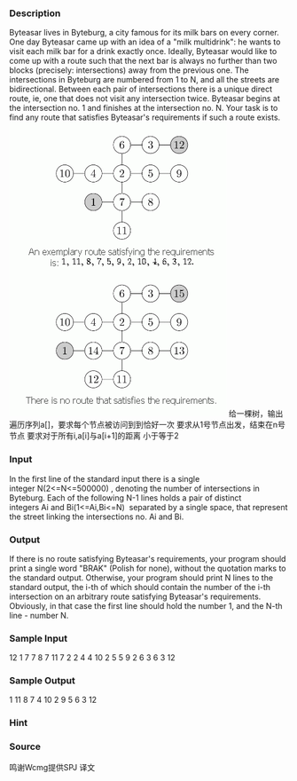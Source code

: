 
### Description
Byteasar lives in Byteburg, a city famous for its milk bars on every corner. One day Byteasar came up with an idea of a "milk multidrink": he wants to visit each milk bar for a drink exactly once. Ideally, Byteasar would like to come up with a route such that the next bar is always no further than two blocks (precisely: intersections) away from the previous one.
The intersections in Byteburg are numbered from 1 to N, and all the streets are bidirectional. Between each pair of intersections there is a unique direct route, ie, one that does not visit any intersection twice. Byteasar begins at the intersection no. 1 and finishes at the intersection no. N.
Your task is to find any route that satisfies Byteasar's requirements if such a route exists.
 ![](/JudgeOnline/upload/201401/ff(2).jpg)
给一棵树，输出遍历序列a[]，要求每个节点被访问到到恰好一次  要求从1号节点出发，结束在n号节点 要求对于所有i,a[i]与a[i+1]的距离 小于等于2 


### Input
In the first line of the standard input there is a single integer N(2<=N<=500000) , denoting the number of intersections in Byteburg. Each of the following N-1 lines holds a pair of distinct integers Ai and Bi(1<=Ai,Bi<=N)  separated by a single space, that represent the street linking the intersections no. Ai and Bi.
### Output
If there is no route satisfying Byteasar's requirements, your program should print a single word "BRAK" (Polish for none), without the quotation marks to the standard output. Otherwise, your program should print N lines to the standard output, the i-th of which should contain the number of the i-th intersection on an arbitrary route satisfying Byteasar's requirements. Obviously, in that case the first line should hold the number 1, and the N-th line - number N.
### Sample Input
12
1 7
7 8
7 11
7 2
2 4
4 10
2 5
5 9
2 6
3 6
3 12

### Sample Output
1
11
8
7
4
10
2
9
5
6
3
12

### Hint

### Source
鸣谢Wcmg提供SPJ 译文